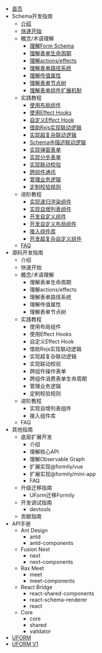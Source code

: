 - [首页](./home.tsx)
- Schema开发指南
  - [介绍](./schema-develop/introduction.md)
  - [快速开始](./schema-develop/quick-start.md)
  - 概念/术语理解
    - [理解Form Schema](./schema-develop/form-schema.md)
    - [理解表单生命周期](./schema-develop/lifecycle.md)
    - [理解actions/effects](./schema-develop/actions-effects.md)
    - [理解表单路径系统](./schema-develop/form-path.md)
    - [理解传值属性](./schema-develop/value.md)
    - [理解表单节点树](./schema-develop/form-graph.md)
    - [理解表单组件扩展机制](./schema-develop/extension.md)
  - 实践教程
    - [使用布局组件](./schema-develop/use-form-layout.md)
    - [使用Effect Hooks](./schema-develop/use-effect-hook.md)
    - [自定义Effect Hook](./schema-develop/create-effect-hook.md)
    - [借助Rxjs实现联动逻辑](./schema-develop/linkage-by-rxjs.md)
    - [实现超复杂联动逻辑](./schema-develop/complex-linkage.md)
    - [Schema中描述联动逻辑](./schema-develop/schema-linkage.md)
    - [实现弹窗表单]()
    - [实现分步表单]()
    - [实现联动校验](./schema-develop/linkage-validate.md)
    - [跨组件通讯](./schema-develop/cross-component-comunicate.md)
    - [管理业务逻辑](./schema-develop/manage-business.md)
    - [定制校验规则](./schema-develop/custom-validation.md)
  - 进阶教程
    - [实现递归渲染组件](./schema-develop/recursive-render.md)
    - [实现自增列表组件](./schema-develop/self-inc-component.md)
    - [开发自定义组件](./schema-develop/create-field-component.md)
    - [开发自定义布局组件](./schema-develop/create-layout-component.md)
    - [接入组件库](./schema-develop/use-components.md)
    - [开发超复杂自定义组件](./schema-develop/create-complex-field-component.md)
  - [FAQ](./schema-develop/faq.md)
- 源码开发指南
  - 介绍
  - 快速开始
  - 概念/术语理解
    - 理解表单生命周期
    - 理解actions/effects
    - 理解表单路径系统
    - 理解传值属性
    - 理解表单节点树
  - 实践教程
    - 使用布局组件
    - 使用Effect Hooks
    - 自定义Effect Hook
    - 借助Rxjs实现联动逻辑
    - 实现超复杂联动逻辑
    - 实现联动校验
    - 跨组件操作表单
    - 跨组件消费表单生命周期
    - 管理业务逻辑
    - 定制校验规则
  - 进阶教程
    - 实现自增列表组件
    - 接入组件库
  - FAQ
- 其他指南
  - 底层扩展开发
    - 介绍
    - 理解核心API
    - 理解Observable Graph
    - 扩展实现@formily/vue
    - 扩展实现@formily/mini-app
    - FAQ
  - 升级迁移指南
    - UForm迁移Formily
  - 开发调试指南
    - devtools
  - 贡献指南
- API手册
  - Ant Design
    - antd
    - antd-components
  - Fusion Next
    - next
    - next-components
  - Rax Meet
    - meet
    - meet-components
  - React Bridge
    - react-shared-components
    - react-schema-renderer
    - react
  - Core
    - core
    - shared
    - validator
- [UFORM](https://uformjs.org)
- [UFORM V1](https://uform-next.netlify.com)
